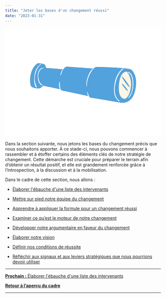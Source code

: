 ```yaml
---
title: "Jeter les bases d'un changement réussi"
date: "2023-01-31"
---
```


![](images/FLC-Deepening.png)

Dans la section suivante, nous jetons les bases du changement précis que nous souhaitons apporter. À ce stade-ci, nous pouvons commencer à rassembler et à étoffer certains des éléments clés de notre stratégie de changement. Cette démarche est cruciale pour préparer le terrain afin d’obtenir un résultat positif, et elle est grandement renforcée grâce à l’introspection, à la discussion et à la mobilisation.

Dans le cadre de cette section, nous allons :

- [Élaborer l'ébauche d'une liste des intervenants](/les-intervenants-et-le-changement/)

- [Mettre sur pied notre équipe du changement](/mettre-sur-pied-notre-equipe-du-changement/)

- [Apprendre à appliquer la formule pour un changement réussi](/la-formule-pour-un-changement-reussi/)

- [Examiner ce qu’est le moteur de notre changement](/nos-moteurs-et-obstacles-du-changement/)

- [Développer notre argumentaire en faveur du changement](/developper-notre-argumentaire-en-faveur-du-changement/)

- [Élaborer notre vision](/definir-notre-vision-de-lavenir/)

- [Définir nos conditions de réussite](/definir-nos-conditions-de-reussite/)

- [Réfléchir aux signaux et aux leviers stratégiques que nous pourrions devoir utiliser](/envoyer-des-signaux-forts/)

* * *

[**Prochain :** Élaborer l'ébauche d'une liste des intervenants](/les-intervenants-et-le-changement/)

[**Retour à l’aperçu du cadre**](/un-cadre-pour-diriger-le-changement/)

* * *

